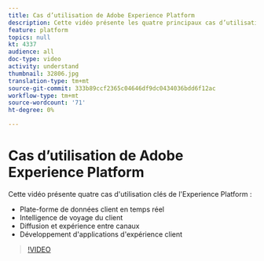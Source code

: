 ```yaml
---
title: Cas d’utilisation de Adobe Experience Platform
description: Cette vidéo présente les quatre principaux cas d’utilisation de Adobe Experience Platform&amp ; mdash ; plate-forme de données client en temps réel, informations sur le parcours client, expérience de diffusion et de canal croisé, et développement d’applications d’expérience client.
feature: platform
topics: null
kt: 4337
audience: all
doc-type: video
activity: understand
thumbnail: 32806.jpg
translation-type: tm+mt
source-git-commit: 333b89ccf2365c04646df9dc0434036bdd6f12ac
workflow-type: tm+mt
source-wordcount: '71'
ht-degree: 0%

---
```



# Cas d’utilisation de Adobe Experience Platform

Cette vidéo présente quatre cas d&#39;utilisation clés de l&#39;Experience Platform :

* Plate-forme de données client en temps réel
* Intelligence de voyage du client
* Diffusion et expérience entre canaux
* Développement d&#39;applications d&#39;expérience client

>[!VIDEO](https://video.tv.adobe.com/v/32806?quality=12&learn=on)